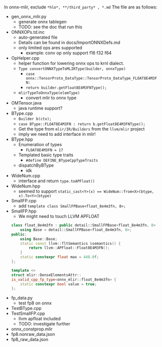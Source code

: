 
In onnx-mlir, exclude `*hlo*, **/third_party* , *.md`
The file are as follows:

- gen_onnx_mlir.py
	- generate onnx tablegen
	- TODO: see the doc that run this
- ONNXOPs.td.inc
	- auto-generated file
	- Details can be found in docs/ImportONNXDefs.md
	- only limited ops ares supported
		- example: conv op only support f16 f32 f64
- OpHelper.cpp
	- helper function for lowering onnx ops to krnl dialect.
	- `Type convertONNXTypeToMLIRType(builder, onnxType)`
		- `case onnx::TensorProto_DataType::TensorProto_DataType_FLOAT8E4M3FN:`
		- `return builder.getFloat8E4M3FNType();`
	- `mlirTypeToOnnxType(elemType)`
		- convert mlir to onnx type
- OMTensor.java
	- java runtime support?
- BType.cpp
	- `Builder b(ctx);`
	- `case BType::FLOAT8E4M3FN : return b.getFloat8E4M3FNType();`
	- Get the type from `mlir/IR/Builders` from the `llvm/mlir` project
	- imply we need to add interface in mlir!
- BType.hpp
	- Enumeration of types
		- `FLOAT8E4M3FN = 17`
	- Templated basic type traits
		- `#define DEFINE_BTypeCppTypeTraits`
	- dispatchByBType
		- idk
- WideNum.cpp
	- interface and return `type.toAPFloat()`
- WideNum.hpp
	- seemed to support `static_cast<Y>(x) == WideNum::from<X>(btype, x).To<Y>(btype)`
- SmallFP.cpp
	- add `template class SmallFPBase<float_8e4m3fn, 8>;`
- SmallFP.hpp
	- We might need to touch LLVM APFLOAT
	```cpp
	class float_8e4m3fn : public detail::SmallFPBase<float_8e4m3fn, 8> {
		using Base = detail::SmallFPBase<float_8e4m3fn, 8>;
	public:
		using Base::Base;
		static const llvm::fltSemantics &semantics() {
			return llvm::APFloat::Float8E4M3FN();
		}
		static constexpr float max = 448.0f;
	};
	```
	```cpp
	template <>
	struct mlir::DenseElementsAttr::
	is_valid_cpp_fp_type<onnx_mlir::float_8e4m3fn> {
		static constexpr bool value = true;
	};
	```
- fp_data.py
	- test fp8 on onnx 
- TestBType.cpp
- TestSmallFP.cpp
	- llvm apfloat included
	- TODO: investigate further
- onnx_constprop.mlir
- fp8.nonraw_data.json
- fp8_raw_data.json